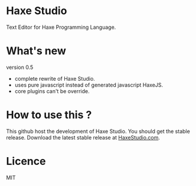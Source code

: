 Haxe Studio
===========
Text Editor for Haxe Programming Language. 

What's new
==========
version 0.5 
- complete rewrite of Haxe Studio.
- uses pure javascript instead of generated javascript HaxeJS.
- core plugins can't be override.

How to use this ?
=======
This github host the development of Haxe Studio. You should get the stable release.
Download the latest stable release at [HaxeStudio.com](http://www.haxestudio.com).

Licence
=======
MIT
